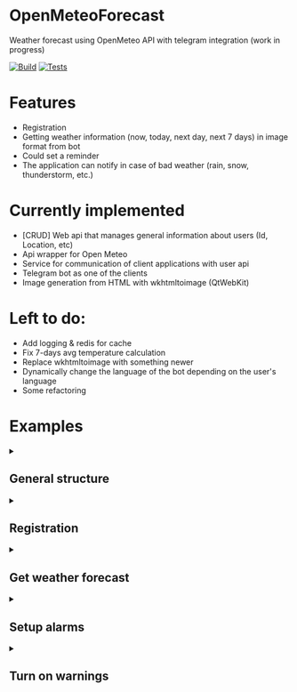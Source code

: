 # OpenMeteoForecast
Weather forecast using OpenMeteo API with telegram integration (work in progress)

[![Build](https://github.com/sh1ngekyo/OpenMeteoForecast/actions/workflows/build.yml/badge.svg)](https://github.com/sh1ngekyo/OpenMeteoForecast/actions/workflows/build.yml)
[![Tests](https://github.com/sh1ngekyo/OpenMeteoForecast/actions/workflows/tests.yml/badge.svg)](https://github.com/sh1ngekyo/OpenMeteoForecast/actions/workflows/tests.yml)

# Features
* Registration
* Getting weather information (now, today, next day, next 7 days) in image format from bot
* Could set a reminder
* The application can notify in case of bad weather (rain, snow, thunderstorm, etc.)

# Currently implemented
* [CRUD] Web api that manages general information about users (Id, Location, etc)
* Api wrapper for Open Meteo
* Service for communication of client applications with user api
* Telegram bot as one of the clients
* Image generation from HTML with wkhtmltoimage (QtWebKit)

# Left to do:
* Add logging & redis for cache
* Fix 7-days avg temperature calculation
* Replace wkhtmltoimage with something newer
* Dynamically change the language of the bot depending on the user's language
* Some refactoring 

# Examples

<details> 
  <summary><h2>General structure</h2></summary>
  <img src="https://github.com/sh1ngekyo/OpenMeteoForecast/blob/structure-change/Docs/diagram.png">
</details>

<details> 
  <summary><h2>Registration</h2></summary>
  <img src="https://github.com/sh1ngekyo/OpenMeteoForecast/blob/structure-change/Docs/register.gif" width=25% height=25%>
</details>

<details>  
  <summary><h2>Get weather forecast</h2></summary>
  <img src="https://github.com/sh1ngekyo/OpenMeteoForecast/blob/structure-change/Docs/forecast.gif" width=25% height=25%>
</details>

<details>  
  <summary><h2>Setup alarms</h2></summary>
  <img src="https://github.com/sh1ngekyo/OpenMeteoForecast/blob/structure-change/Docs/alarms.gif" width=25% height=25%>
</details>

<details>  
  <summary><h2>Turn on warnings</h2></summary>
  <img src="https://github.com/sh1ngekyo/OpenMeteoForecast/blob/structure-change/Docs/warnings.gif" width=25% height=25%>
</details>
